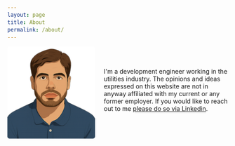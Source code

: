 ```yaml
---
layout: page
title: About
permalink: /about/
---
```


<style>
.about-container {
  display: flex;
  align-items: flex-start;
  gap: 20px;
}
.profile-image {
  width: 200px;
  height: auto;
  border-radius: 5px;
}
.about-text {
  flex: 1;
}
@media (max-width: 650px) {
  .about-container {
    flex-direction: column;
  }
}
</style>

<div class="about-container">
  <img src="/assets/img/me.png" alt="Michael Aebli" class="profile-image">
  <div class="about-text">
    <br/>
    <br/>
    <p>I'm a development engineer working in the utilities industry. The opinions and ideas expressed on this website are not in anyway affiliated with my current or any former employer. If you would like to reach out to me <a href="https://www.linkedin.com/in/aebli/">please do so via Linkedin</a>.</p>
  </div>
</div>
